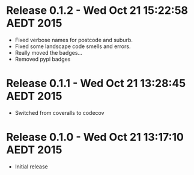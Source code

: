 # Release 0.1.2 - Wed Oct 21 15:22:58 AEDT 2015

- Fixed verbose names for postcode and suburb.
- Fixed some landscape code smells and errors.
- Really moved the badges...
- Removed pypi badges

# Release 0.1.1 - Wed Oct 21 13:28:45 AEDT 2015

- Switched from coveralls to codecov

# Release 0.1.0 - Wed Oct 21 13:17:10 AEDT 2015

- Initial release


